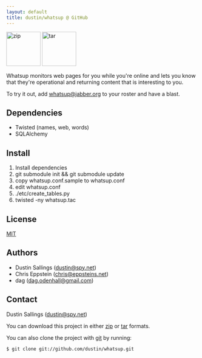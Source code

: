 ```yaml
---
layout: default
title: dustin/whatsup @ GitHub
---
```


<div class="download">
  <a href="http://github.com/dustin/twitterspy/zipball/master">
    <img alt="zip" width="90"
    src="http://github.com/images/modules/download/zip.png"/></a>
  <a href="http://github.com/dustin/twitterspy/tarball/master">
  <img alt="tar" width="90"
    src="http://github.com/images/modules/download/tar.png"/></a>
</div>

Whatsup monitors web pages for you while you're online and lets you know
that they're operational and returning content that is interesting to
you.

To try it out, add [whatsup@jabber.org](xmpp:whatsup@jabber.org) to your roster
and have a blast.

## Dependencies
* Twisted (names, web, words)
* SQLAlchemy

## Install

1. Install dependencies
2. git submodule init &amp;&amp; git submodule update
3. copy whatsup.conf.sample to whatsup.conf
4. edit whatsup.conf
5. ./etc/create\_tables.py
6. twisted -ny whatsup.tac

## License

[MIT](http://www.opensource.org/licenses/mit-license.php)

## Authors

* Dustin Sallings (dustin@spy.net)
* Chris Eppstein (chris@eppsteins.net)
* dag (dag.odenhall@gmail.com)

## Contact

Dustin Sallings (dustin@spy.net)

You can download this project in either [zip][1] or [tar][2] formats.

You can also clone the project with [git](http://git-scm.com/) by running:

    $ git clone git://github.com/dustin/whatsup.git

[1]:http://github.com/dustin/whatsup/zipball/master
[2]:http://github.com/dustin/whatsup/tarball/master


